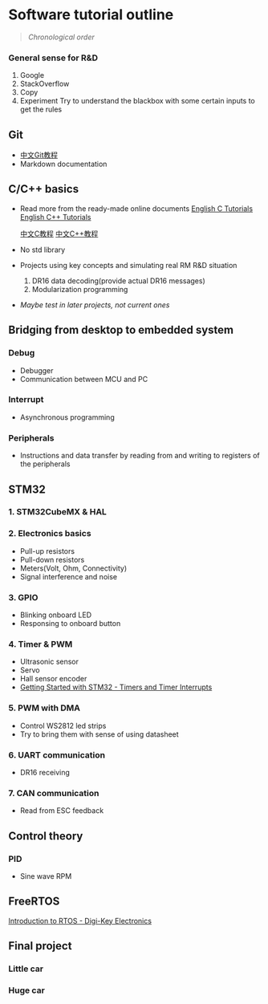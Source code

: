 # Software tutorial outline
> *Chronological order*
### General sense for R&D
1. Google
2. StackOverflow
3. Copy
4. Experiment
    Try to understand the blackbox with some certain inputs to get the rules

## Git
+ [中文Git教程](https://www.runoob.com/git/git-tutorial.html)
+ Markdown documentation


## C/C++ basics
+ Read more from the ready-made online documents
    [English C Tutorials](https://www.w3schools.com/c/index.php)
    [English C++ Tutorials](https://www.w3schools.com/cpp/default.asp)

    [中文C教程](https://www.runoob.com/cprogramming/c-tutorial.html)
    [中文C++教程](https://www.runoob.com/cplusplus/cpp-tutorial.html)


+ No std library
+ Projects using key concepts and simulating real RM R&D situation
    1. DR16 data decoding(provide actual DR16 messages)
    2. Modularization programming
+ *Maybe test in later projects, not current ones*

## Bridging from desktop to embedded system

### Debug
+ Debugger
+ Communication between MCU and PC

### Interrupt
+ Asynchronous programming

### Peripherals
+ Instructions and data transfer by reading from and writing to registers of the peripherals


## STM32

### 1. STM32CubeMX & HAL

### 2. Electronics basics
+ Pull-up resistors
+ Pull-down resistors
+ Meters(Volt, Ohm, Connectivity)
+ Signal interference and noise

### 3. GPIO
+ Blinking onboard LED
+ Responsing to onboard button

### 4. Timer & PWM
+ Ultrasonic sensor
+ Servo
+ Hall sensor encoder
+ [Getting Started with STM32 - Timers and Timer Interrupts](https://www.digikey.hk/en/maker/projects/getting-started-with-stm32-timers-and-timer-interrupts/d08e6493cefa486fb1e79c43c0b08cc6)


### 5. PWM with DMA
+ Control WS2812 led strips
+ Try to bring them with sense of using datasheet

### 6. UART communication
+ DR16 receiving

### 7. CAN communication
+ Read from ESC feedback

## Control theory

### PID
+ Sine wave RPM

## FreeRTOS
[Introduction to RTOS - Digi-Key Electronics](https://youtube.com/playlist?list=PLEBQazB0HUyQ4hAPU1cJED6t3DU0h34bz)


## Final project

### Little car

### Huge car
